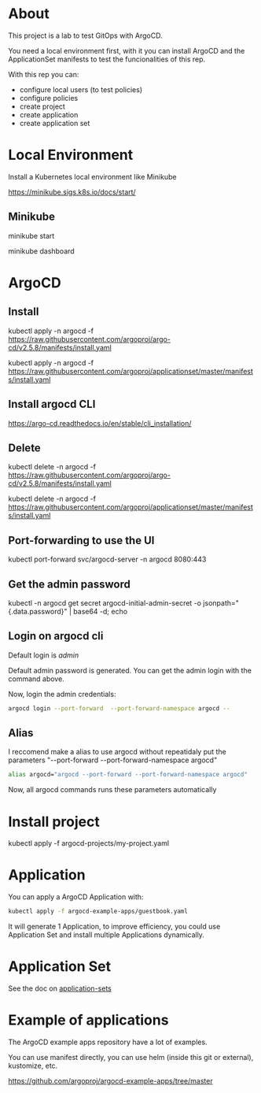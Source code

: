 # About

This project is a lab to test GitOps with ArgoCD.

You need a local environment first, with it you can install ArgoCD and the ApplicationSet manifests to test the funcionalities of this rep.

With this rep you can:
- configure local users (to test policies)
- configure policies
- create project
- create application
- create application set

# Local Environment

Install a Kubernetes local environment like Minikube

https://minikube.sigs.k8s.io/docs/start/

## Minikube

minikube start

minikube dashboard


# ArgoCD


## Install
kubectl apply -n argocd -f https://raw.githubusercontent.com/argoproj/argo-cd/v2.5.8/manifests/install.yaml

kubectl apply -n argocd -f https://raw.githubusercontent.com/argoproj/applicationset/master/manifests/install.yaml

## Install argocd CLI

https://argo-cd.readthedocs.io/en/stable/cli_installation/

## Delete
kubectl delete -n argocd -f https://raw.githubusercontent.com/argoproj/argo-cd/v2.5.8/manifests/install.yaml

kubectl delete -n argocd -f https://raw.githubusercontent.com/argoproj/applicationset/master/manifests/install.yaml

## Port-forwarding to use the UI

kubectl port-forward svc/argocd-server -n argocd 8080:443

## Get the admin password

kubectl -n argocd get secret argocd-initial-admin-secret -o jsonpath="{.data.password}" | base64 -d; echo

## Login on argocd cli

Default login is *admin*

Default admin password is generated. You can get the admin login with the command above.

Now, login the admin credentials:

```bash
argocd login --port-forward  --port-forward-namespace argocd --
```

## Alias

I reccomend make a alias to use argocd without repeatidaly put the parameters "--port-forward  --port-forward-namespace argocd"

```bash
alias argocd="argocd --port-forward --port-forward-namespace argocd"
```

Now, all argocd commands runs these parameters automatically


# Install project

kubectl apply -f argocd-projects/my-project.yaml

# Application

You can apply a ArgoCD Application with:

```bash
kubectl apply -f argocd-example-apps/guestbook.yaml
```

It will generate 1 Application, to improve efficiency, you could use Application Set and install multiple Applications dynamically.

# Application Set

See the doc on [application-sets](./application-sets/README.md)

# Example of applications

The ArgoCD example apps repository have a lot of examples.

You can use manifest directly, you can use helm (inside this git or external), kustomize, etc.

https://github.com/argoproj/argocd-example-apps/tree/master

